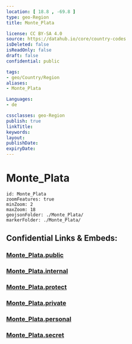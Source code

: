 ```yaml
---
location: [ 18.8 , -69.8 ] 
type: geo-Region
title: Monte_Plata

license: CC BY-SA 4.0
source: https://datahub.io/core/country-codes
isDeleted: false
isReadOnly: false
draft: false
confidential: public

tags:
- geo/Country/Region
aliases:
- Monte_Plata

Languages:
- de

cssclasses: geo-Region
publish: true
linkTitle: 
keywords: 
layout: 
publishDate: 
expiryDate: 
---
```


# Monte_Plata

```leaflet
id: Monte_Plata
zoomFeatures: true 
minZoom: 2 
maxZoom: 18
geojsonFolder: ./Monte_Plata/
markerFolder: ./Monte_Plata/
```


## Confidential Links & Embeds: 

### [Monte_Plata.public](/_public/\Earth\Continent\America~Caribbean\Dominican_Rep\provinces~Dominican_RepMonte_Plata.public.md) 

### [Monte_Plata.internal](/_internal/\Earth\Continent\America~Caribbean\Dominican_Rep\provinces~Dominican_RepMonte_Plata.internal.md) 

### [Monte_Plata.protect](/_protect/\Earth\Continent\America~Caribbean\Dominican_Rep\provinces~Dominican_RepMonte_Plata.protect.md) 

### [Monte_Plata.private](/_private/\Earth\Continent\America~Caribbean\Dominican_Rep\provinces~Dominican_RepMonte_Plata.private.md) 

### [Monte_Plata.personal](/_personal/\Earth\Continent\America~Caribbean\Dominican_Rep\provinces~Dominican_RepMonte_Plata.personal.md) 

### [Monte_Plata.secret](/_secret/\Earth\Continent\America~Caribbean\Dominican_Rep\provinces~Dominican_RepMonte_Plata.secret.md)

